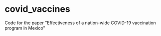 # covid_vaccines
Code for the paper "Effectiveness of a nation-wide COVID-19 vaccination program in Mexico"
